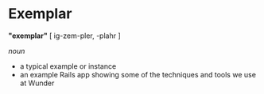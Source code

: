# Exemplar

**"exemplar"** [ ig-zem-pler, -plahr ]

*noun*

- a typical example or instance
- an example Rails app showing some of the techniques and tools we use at Wunder


